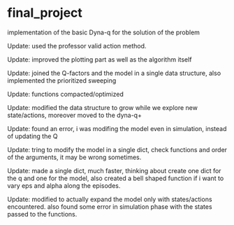 # final_project
implementation of the basic Dyna-q for the solution of the problem

Update: used the professor valid action method.

Update: improved the plotting part as well as the algorithm itself

Update: joined the Q-factors and the model in a single data structure, also implemented the prioritized sweeping

Update: functions compacted/optimized

Update: modified the data structure to grow while we explore new state/actions, moreover moved to the dyna-q+

Update: found an error, i was modifing the model even in simulation, instead of updating the Q

Update: tring to modify the model in a single dict, check functions and order of the arguments, it may be wrong sometimes.

Update: made a single dict, much faster, thinking about create one dict for the q and one for the model, also created a bell shaped function if i want to vary eps and alpha along the episodes.

Update: modified to actually expand the model only with states/actions encountered. also found some error in simulation phase with the states passed to the functions.
